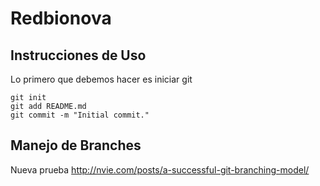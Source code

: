 # Redbionova

## Instrucciones de Uso

Lo primero que debemos hacer es iniciar git

```
git init
git add README.md
git commit -m "Initial commit."
```

## Manejo de Branches

Nueva prueba http://nvie.com/posts/a-successful-git-branching-model/